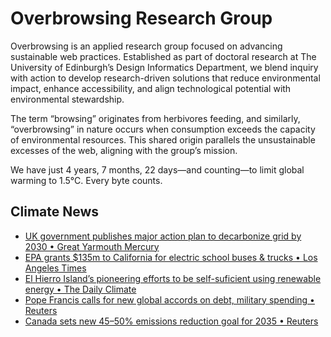 # Overbrowsing Research Group

Overbrowsing is an applied research group focused on advancing sustainable web practices. Established as part of doctoral research at The University of Edinburgh’s Design Informatics Department, we blend inquiry with action to develop research-driven solutions that reduce environmental impact, enhance accessibility, and align technological potential with environmental stewardship.

The term “browsing” originates from herbivores feeding, and similarly, “overbrowsing” in nature occurs when consumption exceeds the capacity of environmental resources. This shared origin parallels the unsustainable excesses of the web, aligning with the group’s mission.

<!-- clock-time -->
We have just 4 years, 7 months, 22 days—and counting—to limit global warming to 1.5°C. Every byte counts.
<!-- /clock-time -->

## Climate News
<!-- clock-news -->
- [UK government publishes major action plan to decarbonize grid by 2030 • Great Yarmouth Mercury](https://www.greatyarmouthmercury.co.uk/news/national/24791806.government-publishes-major-action-plan-decarbonise-grid-2030/ )
- [EPA grants $135m to California for electric school buses & trucks • Los Angeles Times](https://www.latimes.com/environment/story/2024-12-12/epa-grants-135-million-to-california-for-electric-school-buses-and-trucks )
- [El Hierro Island’s pioneering efforts to be self-suficient using renewable energy • The Daily Climate](https://www.dailyclimate.org/el-hierro-s-pioneering-efforts-in-sustainability-2670441142.html )
- [Pope Francis calls for new global accords on debt, military spending • Reuters](https://www.reuters.com/world/europe/pope-francis-calls-new-global-accords-debt-military-spending-2024-12-12/ )
- [Canada sets new 45–50% emissions reduction goal for 2035 • Reuters](https://www.reuters.com/sustainability/climate-energy/canada-sets-new-4550-emissions-reduction-goal-2035-2024-12-12/ )
<!-- /clock-news -->
